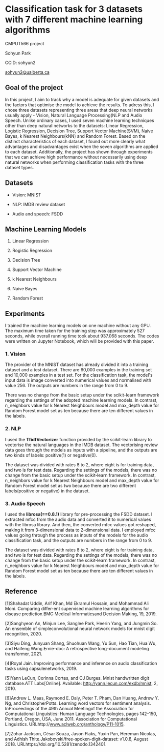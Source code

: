 # Classification task for 3 datasets with 7 different machine learning algorithms
CMPUT566 project

Sohyun Park

CCID: sohyun2

sohyun2@ualberta.ca

## Goal of the project

In this project, I aim to track why a model is adequate for given datasets and the factors that optimise the model to achieve the results. To adress this, I chose three datasets representing three areas that deep neural networks usually apply - Vision, Natural Language Processing(NLP and Audio Speech. Unlike ordinary cases, I used seven machine learning techniques other than deep natural networks to the datasets: Linear Regression, Logistic Regression, Decision Tree, Support Vector Machine(SVM), Naive Bayes, k Nearest Neighbours(kNN) and Random Forest. Based on the distinct characteristics of each dataset, I found out more clearly what advantages and disadvantages exist when the seven algorithms are applied to each dataset. Additionally, the project has shown through experiments that we can achieve high performance without necessarily using deep natural networks when performing classification tasks with the three dataset types.

## Datasets

- Vision: MNIST

- NLP: IMDB review dataset

- Audio and speech: FSDD

## Machine Learning Models

1. Linear Regression

2. Rogistic Regression

3. Decision Tree

4. Support Vector Machine

5. k Nearest Neighbours

6. Naive Bayes

7. Random Forest

## Experiments

I trained the machine learning models on one machine without any GPU. The maximum time taken for the training step was approximately 527 seconds, while overall running time took about 937.068 seconds. The codes were written on Jupyter Notebook, which will be provided with this paper.

### 1. Vision

The provider of the MNIST dataset has already divided it into a training dataset and a test dataset. There are 60,000 examples in the training set and 10,000 examples in a test set. For the classification task, the model's input data is image converted into numerical values and normalised with value 256. The outputs are numbers in the range from 0 to 9.

There was no change from the basic setup under the scikit-learn framework regarding the settings of the adopted machine learning models. In contrast, n\_neighbors value for k Nearest Neighbours model and max\_depth value for Random Forest model set as ten because there are ten different values in the labels.

### 2. NLP

I used the **TfidfVectorizer** function provided by the scikit-learn library to vectorise the natural languages in the IMDB dataset. The vectorising review data goes through the models as inputs with a pipeline, and the outputs are two kinds of labels: positive(1) or negative(0).

The dataset was divided with rates 8 to 2, where eight is for training data, and two is for test data. Regarding the settings of the models, there was no change from the basic setup under the scikit-learn framework. In contrast, n\_neighbors value for k Nearest Neighbours model and max\_depth value for Random Forest model set as two because there are two different labels(positive or negative) in the dataset.

### 3. Audio Speech

I used the **librosa(==0.8.1)** library for pre-processing the FSDD dataset. I extracted mfcc from the audio data and converted it to numerical values with the librosa library. And then, the converted mfcc values got reshaped, making it from 3-dimensional data to 2-dimensional data. I employed mfcc values going through the process as inputs of the models for the audio classification task, and the outputs are numbers in the range from 0 to 9.

The dataset was divided with rates 8 to 2, where eight is for training data, and two is for test data. Regarding the settings of the models, there was no change from the basic setup under the scikit-learn framework. In contrast, n\_neighbors value for k Nearest Neighbours model and max\_depth value for Random Forest model set as ten because there are ten different values in the labels.

## Reference

[1]Shahadat Uddin, Arif Khan, Md Ekramul Hossain, and Mohammad Ali Moni. Comparing differ-ent supervised machine learning algorithms for disease prediction.BMC Medical Informaticsand Decision Making, 19, 2019.

[2]Sanghyeon An, Minjun Lee, Sanglee Park, Heerin Yang, and Jungmin So. An ensemble of simpleconvolutional neural network models for mnist digit recognition, 2020.

[3]Siyu Ding, Junyuan Shang, Shuohuan Wang, Yu Sun, Hao Tian, Hua Wu, and Haifeng Wang.Ernie-doc: A retrospective long-document modeling transformer, 2021.

[4]Royal Jain.  Improving performance and inference on audio classification tasks using capsulenetworks, 2019.

[5]Yann LeCun, Corinna Cortes, and CJ Burges.  Mnist handwritten digit database.ATT Labs[Online]. Available: http://yann.lecun.com/exdb/mnist, 2, 2010.

[6]Andrew L. Maas, Raymond E. Daly, Peter T. Pham, Dan Huang, Andrew Y. Ng, and ChristopherPotts. Learning word vectors for sentiment analysis. InProceedings of the 49th Annual Meetingof the Association for Computational Linguistics: Human Language Technologies, pages 142–150,  Portland,  Oregon,  USA, June 2011. Association for Computational Linguistics.   URLhttp://www.aclweb.org/anthology/P11-1015.

[7]Zohar Jackson, César Souza, Jason Flaks, Yuxin Pan, Hereman Nicolas, and Adhish Thite.Jakobovski/free-spoken-digit-dataset: v1.0.8, August 2018. URLhttps://doi.org/10.5281/zenodo.1342401.
